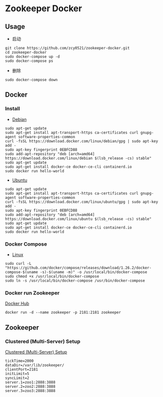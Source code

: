 # Zookeeper Docker

## Usage

- 启动

```shell script
git clone https://github.com/zcy0521/zookeeper-docker.git
cd zookeeper-docker
sudo docker-compose up -d
sudo docker-compose ps
```

- 删除

```shell script
sudo docker-compose down
```

## Docker

### Install

- [Debian](https://docs.docker.com/engine/install/debian)

```shell script
sudo apt-get update
sudo apt-get install apt-transport-https ca-certificates curl gnupg-agent software-properties-common
curl -fsSL https://download.docker.com/linux/debian/gpg | sudo apt-key add -
sudo apt-key fingerprint 0EBFCD88
sudo add-apt-repository "deb [arch=amd64] https://download.docker.com/linux/debian $(lsb_release -cs) stable"
sudo apt-get update
sudo apt-get install docker-ce docker-ce-cli containerd.io
sudo docker run hello-world
```

- [Ubuntu](https://docs.docker.com/engine/install/ubuntu/)

```shell script
sudo apt-get update
sudo apt-get install apt-transport-https ca-certificates curl gnupg-agent software-properties-common
curl -fsSL https://download.docker.com/linux/ubuntu/gpg | sudo apt-key add -
sudo apt-key fingerprint 0EBFCD88
sudo add-apt-repository "deb [arch=amd64] https://download.docker.com/linux/ubuntu $(lsb_release -cs) stable"
sudo apt-get update
sudo apt-get install docker-ce docker-ce-cli containerd.io
sudo docker run hello-world
```

### Docker Compose

- [Linux](https://docs.docker.com/compose/install/#install-compose-on-linux-systems)

```shell script
sudo curl -L "https://github.com/docker/compose/releases/download/1.26.2/docker-compose-$(uname -s)-$(uname -m)" -o /usr/local/bin/docker-compose
sudo chmod +x /usr/local/bin/docker-compose
sudo ln -s /usr/local/bin/docker-compose /usr/bin/docker-compose
```

### Docker run Zookeeper

[Docker Hub](https://hub.docker.com/_/zookeeper)

```shell script
docker run -d --name zookeeper -p 2181:2181 zookeeper
```

## Zookeeper

### Clustered (Multi-Server) Setup

[Clustered (Multi-Server) Setup](https://zookeeper.apache.org/doc/current/zookeeperAdmin.html#sc_zkMulitServerSetup)

```
tickTime=2000
dataDir=/var/lib/zookeeper/
clientPort=2181
initLimit=5
syncLimit=2
server.1=zoo1:2888:3888
server.2=zoo2:2888:3888
server.3=zoo3:2888:3888
```
